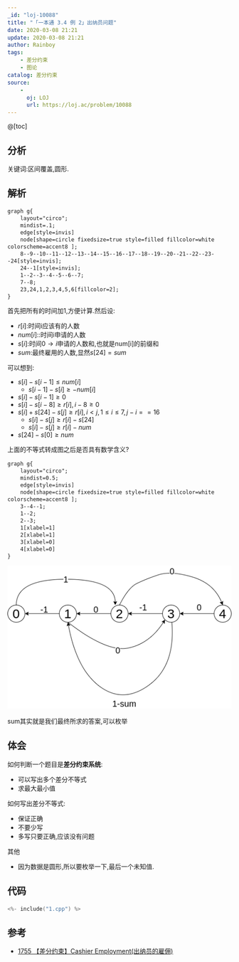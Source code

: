 ```yaml
---
_id: "loj-10088"
title: "「一本通 3.4 例 2」出纳员问题"
date: 2020-03-08 21:21
update: 2020-03-08 21:21
author: Rainboy
tags:
    - 差分约束
    - 图论
catalog: 差分约束
source: 
    - 
      oj: LOJ
      url: https://loj.ac/problem/10088
---
```



@[toc]
## 分析

关键词:区间覆盖,圆形.

## 解析


```viz-dot
graph g{
    layout="circo";
    mindist=.1;
    edge[style=invis]
    node[shape=circle fixedsize=true style=filled fillcolor=white colorscheme=accent8 ];
    8--9--10--11--12--13--14--15--16--17--18--19--20--21--22--23--24[style=invis];
    24--1[style=invis];
    1--2--3--4--5--6--7;
    7--8;
    23,24,1,2,3,4,5,6[fillcolor=2];
}
```
首先把所有的时间加1,方便计算.然后设:
 - $r[i]$:时间i应该有的人数
 - $num[i]$::时间i申请的人数
 - $s[i]$:时间$0\rightarrow i$申请的人数和,也就是num[i]的前缀和
 - $sum$:最终雇用的人数,显然$s[24] = sum$

可以想到:

- $s[i] - s[i-1] \leqslant num[i]$
  - $s[i-1] - s[i] \geqslant -num[i]$
- $s[i] - s[i-1] \geqslant 0$
- $s[i] - s[i-8] \geqslant r[i],i-8 \geqslant 0$
- $s[i] + s[24]-s[j] \geqslant r[i] , i < j,1 \leqslant i \leqslant 7,j-i==16$
  - $s[i] - s[j] \geqslant r[i]-s[24]$
  - $s[i] - s[j] \geqslant r[i]-num$
- $s[24] - s[0] \geqslant num$


上面的不等式转成图之后是否具有数学含义?


```viz-dot
graph g{
    layout="circo";
    mindist=0.5;
    edge[style=invis]
    node[shape=circle fixedsize=true style=filled fillcolor=white colorscheme=accent8 ];
    3--4--1;
    1--2;
    2--3;
    1[xlabel=1]
    2[xlabel=1]
    3[xlabel=0]
    4[xlabel=0]
}
```

![](./1.png)

sum其实就是我们最终所求的答案,可以枚举


## 体会

如何判断一个题目是**差分约束系统**:

 - 可以写出多个差分不等式
 - 求最大最小值


如何写出差分不等式:

 - 保证正确
 - 不要少写
 - 多写只要正确,应该没有问题


其他

 - 因为数据是圆形,所以要枚举一下,最后一个未知值.

## 代码

```c
<%- include("1.cpp") %>
```

## 参考

- [1755 【差分约束】Cashier Employment(出纳员的雇佣)](https://wenku.baidu.com/view/0014cdf44693daef5ef73dc0.html)
